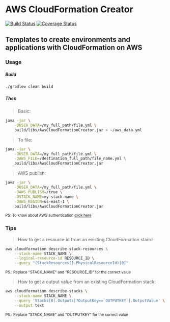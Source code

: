 # AWS CloudFormation Creator

[![Build Status](https://travis-ci.org/deroldo/AwsCloudFormationCreator.svg?branch=master)](https://travis-ci.org/deroldo/AwsCloudFormationCreator)
[![Coverage Status](https://coveralls.io/repos/github/deroldo/AwsCloudFormationCreator/badge.svg?branch=master)](https://coveralls.io/github/deroldo/AwsCloudFormationCreator)

## Templates to create environments and applications with CloudFormation on AWS

### Usage

##### Build
```bash
./gradlew clean build 
```

##### Then
> Basic:
```bash
java -jar \
    -DUSER_DATA=/my_full_path/file.yml \
    build/libs/AwsCloudFormationCreator.jar > ~/aws_data.yml
```

> To file:
```bash
java -jar \
    -DUSER_DATA=/my_full_path/file.yml \
    -DAWS_FILE=/destination_full_path/file_name.yml \
    build/libs/AwsCloudFormationCreator.jar 
```

> AWS publish:
```bash
java -jar \
    -DUSER_DATA=/my_full_path/file.yml \
    -DAWS_PUBLISH=/true \
    -DSTACK_NAME=my-stack-name \
    -DAWS_REGION=us-east-1 \
    build/libs/AwsCloudFormationCreator.jar 
```
<small>
PS: To know about AWS authentication <a href='https://docs.aws.amazon.com/AWSJavaSDK/latest/javadoc/com/amazonaws/auth/DefaultAWSCredentialsProviderChain.html' target='_blank'>click here</a>
</small>

### Tips

> How to get a resource id from an existing CloudFormation stack:
```bash
aws cloudformation describe-stack-resources \
    --stack-name STACK_NAME \
    --logical-resource-id RESOURCE_ID \
    --query "(StackResources[].PhysicalResourceId)[0]"
```

<small>
PS.: Replace "STACK_NAME" and "RESOURCE_ID" for the correct value
</small>

> How to get a output value from an existing CloudFormation stack:
```bash
aws cloudformation describe-stacks \
    --stack-name STACK_NAME \
    --query 'Stacks[0].Outputs[?OutputKey==`OUTPUTKEY`].OutputValue' \
    --output text
```

<small>
PS.: Replace "STACK_NAME" and "OUTPUTKEY" for the correct value
</small>